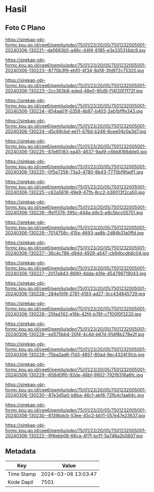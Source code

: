 # Hasil

## Foto C Plano

https://sirekap-obj-formc.kpu.go.id/cee6/pemilu/pdpr/75/01/23/20/05/7501232005001-20240306-130221--da0683b5-a46c-44f4-8185-e3e335314dc9.jpg

https://sirekap-obj-formc.kpu.go.id/cee6/pemilu/pdpr/75/01/23/20/05/7501232005001-20240306-130223--8770b3f9-ebf0-4f34-8d18-3fd972c75320.jpg

https://sirekap-obj-formc.kpu.go.id/cee6/pemilu/pdpr/75/01/23/20/05/7501232005001-20240306-130223--2cc363b8-eded-48e0-85d9-f14f20f7f72f.jpg

https://sirekap-obj-formc.kpu.go.id/cee6/pemilu/pdpr/75/01/23/20/05/7501232005001-20240306-130224--654aa01f-0358-4b67-b403-2eb1bfffe343.jpg

https://sirekap-obj-formc.kpu.go.id/cee6/pemilu/pdpr/75/01/23/20/05/7501232005001-20240306-130224--d5c69cbd-ee11-476d-b246-6cee04c0a3d7.jpg

https://sirekap-obj-formc.kpu.go.id/cee6/pemilu/pdpr/75/01/23/20/05/7501232005001-20240306-130225--87e65183-ea45-4637-9ad9-c6bb8166dde0.jpg

https://sirekap-obj-formc.kpu.go.id/cee6/pemilu/pdpr/75/01/23/20/05/7501232005001-20240306-130225--0f5e7258-73a3-4780-8b43-7770bf9fadf1.jpg

https://sirekap-obj-formc.kpu.go.id/cee6/pemilu/pdpr/75/01/23/20/05/7501232005001-20240306-130225--c62a5619-49e9-47fb-8cc2-b36013f2ca50.jpg

https://sirekap-obj-formc.kpu.go.id/cee6/pemilu/pdpr/75/01/23/20/05/7501232005001-20240306-130226--ffe1f376-395c-444a-b9c5-e8c5bcc05751.jpg

https://sirekap-obj-formc.kpu.go.id/cee6/pemilu/pdpr/75/01/23/20/05/7501232005001-20240306-130226--7014758c-415e-4693-aa8b-2d84b31a0ffd.jpg

https://sirekap-obj-formc.kpu.go.id/cee6/pemilu/pdpr/75/01/23/20/05/7501232005001-20240306-130227--36c4c786-d94d-4926-a547-cb94bcdb8c04.jpg

https://sirekap-obj-formc.kpu.go.id/cee6/pemilu/pdpr/75/01/23/20/05/7501232005001-20240306-130227--2017a843-8690-4dda-b5fe-454796719043.jpg

https://sirekap-obj-formc.kpu.go.id/cee6/pemilu/pdpr/75/01/23/20/05/7501232005001-20240306-130228--284e10f8-2781-4193-ad27-3cc434845729.jpg

https://sirekap-obj-formc.kpu.go.id/cee6/pemilu/pdpr/75/01/23/20/05/7501232005001-20240306-130228--25fad742-e16b-42f4-b76f-c7100f0f3220.jpg

https://sirekap-obj-formc.kpu.go.id/cee6/pemilu/pdpr/75/01/23/20/05/7501232005001-20240306-130228--ed575bb4-20f4-4c4d-b67d-91df8b278e2f.jpg

https://sirekap-obj-formc.kpu.go.id/cee6/pemilu/pdpr/75/01/23/20/05/7501232005001-20240306-130229--75ba2ad6-f1d3-4857-80ad-9ec4324f3fcb.jpg

https://sirekap-obj-formc.kpu.go.id/cee6/pemilu/pdpr/75/01/23/20/05/7501232005001-20240306-130229--658d0ff0-92de-48bf-9902-792f8316a6fc.jpg

https://sirekap-obj-formc.kpu.go.id/cee6/pemilu/pdpr/75/01/23/20/05/7501232005001-20240306-130230--87e3d5a0-b6ba-46c1-abf8-72fb4cfaa64c.jpg

https://sirekap-obj-formc.kpu.go.id/cee6/pemilu/pdpr/75/01/23/20/05/7501232005001-20240306-130230--6139bdcb-53ee-45c2-bb11-057e47e23637.jpg

https://sirekap-obj-formc.kpu.go.id/cee6/pemilu/pdpr/75/01/23/20/05/7501232005001-20240306-130222--9f6ebb08-66ca-4f7f-bcf1-5a746a2b0607.jpg


## Metadata

| Key        | Value               |
| ---------- | ------------------- |
| Time Stamp | 2024-03-06 13:03:47 |
| Kode Dapil | 7501                |



